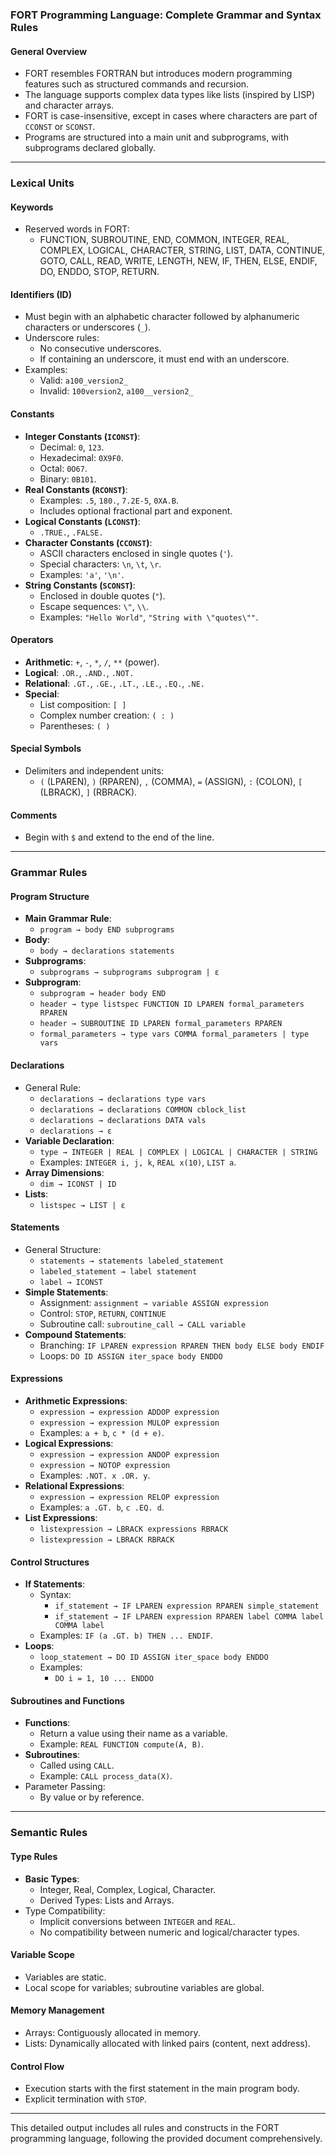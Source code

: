 ### **FORT Programming Language: Complete Grammar and Syntax Rules**

#### **General Overview**
- FORT resembles FORTRAN but introduces modern programming features such as structured commands and recursion.
- The language supports complex data types like lists (inspired by LISP) and character arrays.
- FORT is case-insensitive, except in cases where characters are part of `CCONST` or `SCONST`.
- Programs are structured into a main unit and subprograms, with subprograms declared globally.

---

### **Lexical Units**

#### **Keywords**
- Reserved words in FORT:
  - FUNCTION, SUBROUTINE, END, COMMON, INTEGER, REAL, COMPLEX, LOGICAL, CHARACTER, STRING, LIST, DATA, CONTINUE, GOTO, CALL, READ, WRITE, LENGTH, NEW, IF, THEN, ELSE, ENDIF, DO, ENDDO, STOP, RETURN.

#### **Identifiers (ID)**
- Must begin with an alphabetic character followed by alphanumeric characters or underscores (`_`).
- Underscore rules:
  - No consecutive underscores.
  - If containing an underscore, it must end with an underscore.
- Examples:
  - Valid: `a100_version2_`
  - Invalid: `100version2`, `a100__version2_`

#### **Constants**
- **Integer Constants (`ICONST`)**:
  - Decimal: `0`, `123`.
  - Hexadecimal: `0X9F0`.
  - Octal: `0O67`.
  - Binary: `0B101`.
- **Real Constants (`RCONST`)**:
  - Examples: `.5`, `180.`, `7.2E-5`, `0XA.B`.
  - Includes optional fractional part and exponent.
- **Logical Constants (`LCONST`)**:
  - `.TRUE.`, `.FALSE.`
- **Character Constants (`CCONST`)**:
  - ASCII characters enclosed in single quotes (`'`).
  - Special characters: `\n`, `\t`, `\r`.
  - Examples: `'a'`, `'\n'`.
- **String Constants (`SCONST`)**:
  - Enclosed in double quotes (`"`).
  - Escape sequences: `\"`, `\\`.
  - Examples: `"Hello World"`, `"String with \"quotes\""`.

#### **Operators**
- **Arithmetic**: `+`, `-`, `*`, `/`, `**` (power).
- **Logical**: `.OR.`, `.AND.`, `.NOT.`
- **Relational**: `.GT.`, `.GE.`, `.LT.`, `.LE.`, `.EQ.`, `.NE.`
- **Special**:
  - List composition: `[ ]`
  - Complex number creation: `( : )`
  - Parentheses: `( )`

#### **Special Symbols**
- Delimiters and independent units:
  - `(` (LPAREN), `)` (RPAREN), `,` (COMMA), `=` (ASSIGN), `:` (COLON), `[` (LBRACK), `]` (RBRACK).

#### **Comments**
- Begin with `$` and extend to the end of the line.

---

### **Grammar Rules**

#### **Program Structure**
- **Main Grammar Rule**:
  - `program → body END subprograms`
- **Body**:
  - `body → declarations statements`
- **Subprograms**:
  - `subprograms → subprograms subprogram | ε`
- **Subprogram**:
  - `subprogram → header body END`
  - `header → type listspec FUNCTION ID LPAREN formal_parameters RPAREN`
  - `header → SUBROUTINE ID LPAREN formal_parameters RPAREN`
  - `formal_parameters → type vars COMMA formal_parameters | type vars`

#### **Declarations**
- General Rule:
  - `declarations → declarations type vars`
  - `declarations → declarations COMMON cblock_list`
  - `declarations → declarations DATA vals`
  - `declarations → ε`
- **Variable Declaration**:
  - `type → INTEGER | REAL | COMPLEX | LOGICAL | CHARACTER | STRING`
  - Examples: `INTEGER i, j, k`, `REAL x(10)`, `LIST a`.
- **Array Dimensions**:
  - `dim → ICONST | ID`
- **Lists**:
  - `listspec → LIST | ε`

#### **Statements**
- General Structure:
  - `statements → statements labeled_statement`
  - `labeled_statement → label statement`
  - `label → ICONST`
- **Simple Statements**:
  - Assignment: `assignment → variable ASSIGN expression`
  - Control: `STOP`, `RETURN`, `CONTINUE`
  - Subroutine call: `subroutine_call → CALL variable`
- **Compound Statements**:
  - Branching: `IF LPAREN expression RPAREN THEN body ELSE body ENDIF`
  - Loops: `DO ID ASSIGN iter_space body ENDDO`

#### **Expressions**
- **Arithmetic Expressions**:
  - `expression → expression ADDOP expression`
  - `expression → expression MULOP expression`
  - Examples: `a + b`, `c * (d + e)`.
- **Logical Expressions**:
  - `expression → expression ANDOP expression`
  - `expression → NOTOP expression`
  - Examples: `.NOT. x .OR. y`.
- **Relational Expressions**:
  - `expression → expression RELOP expression`
  - Examples: `a .GT. b`, `c .EQ. d`.
- **List Expressions**:
  - `listexpression → LBRACK expressions RBRACK`
  - `listexpression → LBRACK RBRACK`

#### **Control Structures**
- **If Statements**:
  - Syntax:
    - `if_statement → IF LPAREN expression RPAREN simple_statement`
    - `if_statement → IF LPAREN expression RPAREN label COMMA label COMMA label`
  - Examples: `IF (a .GT. b) THEN ... ENDIF`.
- **Loops**:
  - `loop_statement → DO ID ASSIGN iter_space body ENDDO`
  - Examples:
    - `DO i = 1, 10 ... ENDDO`

#### **Subroutines and Functions**
- **Functions**:
  - Return a value using their name as a variable.
  - Example: `REAL FUNCTION compute(A, B)`.
- **Subroutines**:
  - Called using `CALL`.
  - Example: `CALL process_data(X)`.
- Parameter Passing:
  - By value or by reference.

---

### **Semantic Rules**

#### **Type Rules**
- **Basic Types**:
  - Integer, Real, Complex, Logical, Character.
  - Derived Types: Lists and Arrays.
- Type Compatibility:
  - Implicit conversions between `INTEGER` and `REAL`.
  - No compatibility between numeric and logical/character types.

#### **Variable Scope**
- Variables are static.
- Local scope for variables; subroutine variables are global.

#### **Memory Management**
- Arrays: Contiguously allocated in memory.
- Lists: Dynamically allocated with linked pairs (content, next address).

#### **Control Flow**
- Execution starts with the first statement in the main program body.
- Explicit termination with `STOP`.

---

This detailed output includes all rules and constructs in the FORT programming language, following the provided document comprehensively.

